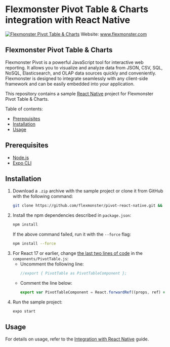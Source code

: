 # Flexmonster Pivot Table &amp; Charts integration with React Native
[![Flexmonster Pivot Table & Charts](https://cdn.flexmonster.com/landing.png)](https://flexmonster.com)
Website: www.flexmonster.com

## Flexmonster Pivot Table & Charts

Flexmonster Pivot is a powerful JavaScript tool for interactive web reporting. It allows you to visualize and analyze data from JSON, CSV, SQL, NoSQL, Elasticsearch, and OLAP data sources quickly and conveniently. Flexmonster is designed to integrate seamlessly with any client-side framework and can be easily embedded into your application.

This repository contains a sample [React Native](https://reactnative.dev/) project for Flexmonster Pivot Table & Charts.

Table of contents:

- [Prerequisites](#prerequisites)
- [Installation](#installation)
- [Usage](#usage)

## <a name="prerequisites"></a>Prerequisites ##

- [Node.js](https://nodejs.org/en/)
- [Expo CLI](https://expo.dev/tools#cli)

## <a name="installation"></a>Installation ##

1) Download a `.zip` archive with the sample project or clone it from GitHub with the following command:
    ```bash
    git clone https://github.com/flexmonster/pivot-react-native.git && cd pivot-react-native
    ```
2) Install the npm dependencies described in `package.json`: 
    ```bash
    npm install
    ```
    If the above command failed, run it with the `--force` flag:
    ```bash
    npm install --force
    ```
3) For React 17 or earlier, change [the last two lines of code](https://github.com/flexmonster/pivot-react-native/blob/master/components/PivotTable.js#L119-L120) in the `components/PivotTable.js`:
    - Uncomment the following line:
       ```js
       //export { PivotTable as PivotTableComponent };
       ```
    - Comment the line below:
       ```js
       export var PivotTableComponent = React.forwardRef((props, ref) => <PivotTable />);
       ```
4) Run the sample project: 
    ```bash
    expo start
    ```
## <a name="usage"></a>Usage ##

For details on usage, refer to the [Integration with React Native](https://www.flexmonster.com/doc/integration-with-react-native/) guide.
